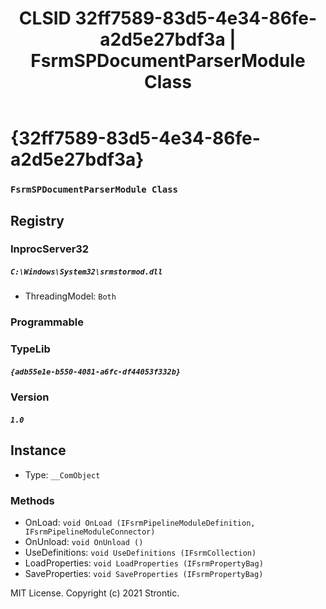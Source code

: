 ﻿---
title: "CLSID 32ff7589-83d5-4e34-86fe-a2d5e27bdf3a | FsrmSPDocumentParserModule Class"
excerpt: What is COM-Object CLSID 32ff7589-83d5-4e34-86fe-a2d5e27bdf3a?
---

# {32ff7589-83d5-4e34-86fe-a2d5e27bdf3a}

### `FsrmSPDocumentParserModule Class`

## Registry


### InprocServer32

##### `C:\Windows\System32\srmstormod.dll`
* ThreadingModel: `Both`

### Programmable


### TypeLib

##### `{adb55e1e-b550-4081-a6fc-df44053f332b}`

### Version

##### `1.0`

## Instance

* Type: `__ComObject`

### Methods

* OnLoad: `void OnLoad (IFsrmPipelineModuleDefinition, IFsrmPipelineModuleConnector)`
* OnUnload: `void OnUnload ()`
* UseDefinitions: `void UseDefinitions (IFsrmCollection)`
* LoadProperties: `void LoadProperties (IFsrmPropertyBag)`
* SaveProperties: `void SaveProperties (IFsrmPropertyBag)`

MIT License. Copyright (c) 2021 Strontic.


